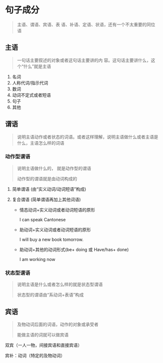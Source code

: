 # 句子成分

> 主语、谓语、宾语、表 语、补语、定语、状语，还有一个不太重要的同位语

## 主语

> 一句话主要叙述的对象或者这句话主要讲的内 容。这句话主要讲什么，这个“什么”就是主语

1. 名词
2. 人称代词/指示代词
3. 数词
4. 动词不定式或者短语
5. 句子
6. 其他

## 谓语

> 说明主语动作或者状态的词语。或者这样理解，说明主语做什么或者主语是什么，主语怎么样的词语

### 动作型谓语

> 说明主语做什么的， 就是动作型的谓语
>
> 动作型的谓语就是由动词构成的

1. 简单谓语 (由“实义动词/动词短语”构成)

2. 复合谓语 (简单谓语再加上其他词语)

   * 情态动词+实义动词或者动词短语的原形

     I can speak Cantonese

   * 助动词+实义动词或者动词短语的原形

     I will buy a new book tomorrow.

   * 助动词+其他的动词形式(be+ doing 或 Have/has+ done)

     I am working now

### 状态型谓语

> 说明主语是什么或者怎么样的就是状态型谓语
>
> 状态型的谓语由“系动词+表语”构成



## 宾语

> 及物动词后面的词语，动作的对象或承受者
>
> 能做主语的词就可以做宾语

双宾（一人一物，间接宾语和直接宾语）

宾补：动词（特定的及物动词）

